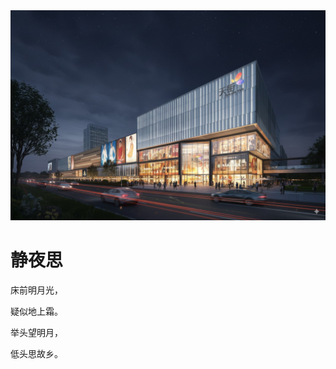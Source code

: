 <!DOCTYPE html>
<html lang="en">
<head>
    <meta charset="UTF-8">
    <style type="text/css">
        body{
            background-image:url("images/1.jpeg");
        }
    </style>
</head>
<body>
<img src=images/1.jpeg/>
<h1>静夜思</h1>
<p>床前明月光，</p>
<p>疑似地上霜。</p>
<p>举头望明月，</p>
<p>低头思故乡。</p>
</body>
</html>
